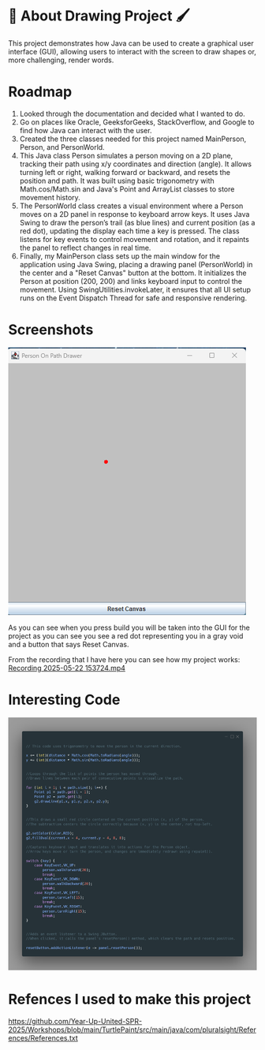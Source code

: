 # 🎨 About Drawing Project 🖌️
This project demonstrates how Java can be used to create a graphical user interface (GUI), allowing users to interact with the screen to draw shapes or, more challenging, render words.

# Roadmap
1. Looked through the documentation and decided what I wanted to do.
2. Go on places like Oracle, GeeksforGeeks, StackOverflow, and Google to find how Java can interact with the user.
3. Created the three classes needed for this project named MainPerson, Person, and PersonWorld.
4. This Java class Person simulates a person moving on a 2D plane, tracking their path using x/y coordinates and direction (angle). 
It allows turning left or right, walking forward or backward, and resets the position and path. It was built using basic trigonometry with Math.cos/Math.sin and Java's Point and ArrayList classes to store movement history.
5. The PersonWorld class creates a visual environment where a Person moves on a 2D panel in response to keyboard arrow keys.
It uses Java Swing to draw the person’s trail (as blue lines) and current position (as a red dot), updating the display each time a key is pressed. 
The class listens for key events to control movement and rotation, and it repaints the panel to reflect changes in real time.
6. Finally, my MainPerson class sets up the main window for the application using Java Swing, placing a drawing panel (PersonWorld) in the center and a "Reset Canvas" button at the bottom. 
It initializes the Person at position (200, 200) and links keyboard input to control the movement. 
Using SwingUtilities.invokeLater, it ensures that all UI setup runs on the Event Dispatch Thread for safe and responsive rendering.

# Screenshots
![Screenshot 2025-05-22 153304.png](../../../../../../Screenshots/Screenshot%202025-05-22%20153304.png)

As you can see when you press build you will be taken into the GUI for the project as you can see you see a red dot representing you in a gray void and a button that says Reset Canvas.

From the recording that I have here you can see how my project works:
[Recording 2025-05-22 153724.mp4](../../../../../../Screenshots/Recording%202025-05-22%20153724.mp4)

# Interesting Code
![carbon (1).png](../../../../../../Screenshots/carbon%20%281%29.png)

# Refences I used to make this project 
https://github.com/Year-Up-United-SPR-2025/Workshops/blob/main/TurtlePaint/src/main/java/com/pluralsight/References/References.txt

